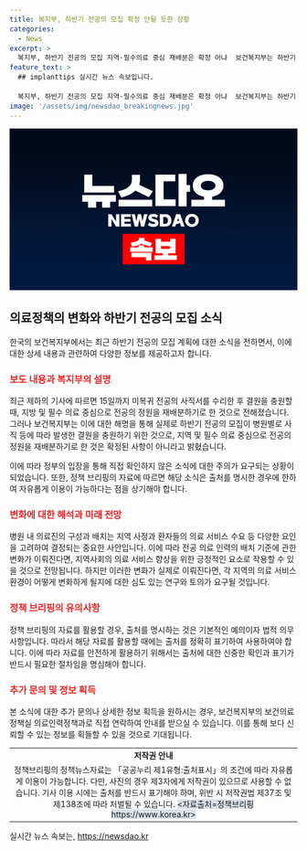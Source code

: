 ```yaml
---
title: 복지부, 하반기 전공의 모집 확정 안될 듯한 상황
categories:
  - News
excerpt: >
  복지부, 하반기 전공의 모집 지역·필수의료 중심 재배분은 확정 아냐  보건복지부는 하반기 전공의 모집이 지역·필수의료 중심으로 재배분될 것이 확정된 사항은 아니라고 밝혔다. 사직 등으로 발생한 결원을 충원하기 위한 것으로, 이에 대한 구체적인 결정이 아직 내려지지 않았다고 설명했다.
feature_text: >
  ## implanttips 실시간 뉴스 속보입니다.

  복지부, 하반기 전공의 모집 지역·필수의료 중심 재배분은 확정 아냐  보건복지부는 하반기 전공의 모집이 지역·필수의료 중심으로 재배분될 것이 확정된 사항은 아니라고 밝혔다. 사직 등으로 발생한 결원을 충원하기 위한 것으로, 이에 대한 구체적인 결정이 아직 내려지지 않았다고 설명했다.
image: '/assets/img/newsdao_breakingnews.jpg'
---
```


<p><img src="/assets/img/newsdao_breakingnews.jpg" alt="implanttips 속보" /></p>

<h2 data-ke-size="size26">의료정책의 변화와 하반기 전공의 모집 소식</h2>

<p data-ke-size="size16">한국의 보건복지부에서는 최근 하반기 전공의 모집 계획에 대한 소식을 전하면서, 이에 대한 상세 내용과 관련하여 다양한 정보를 제공하고자 합니다.</p>

<h3><b><span style="color: #ee2323;">보도 내용과 복지부의 설명</span></b></h3>

<p data-ke-size="size16">최근 제하의 기사에 따르면 15일까지 미복귀 전공의 사직서를 수리한 후 결원을 충원할 때, 지방 및 필수 의료 중심으로 전공의 정원을 재배분하기로 한 것으로 전해졌습니다. 그러나 보건복지부는 이에 대한 해명을 통해 실제로 하반기 전공의 모집이 병원별로 사직 등에 따라 발생한 결원을 충원하기 위한 것으로, 지역 및 필수 의료 중심으로 전공의 정원을 재배분하기로 한 것은 확정된 사항이 아니라고 밝혔습니다.</p>

<p data-ke-size="size16">이에 따라 정부의 입장을 통해 직접 확인하지 않은 소식에 대한 주의가 요구되는 상황이 되었습니다. 또한, 정책 브리핑의 자료에 따르면 해당 소식은 출처를 명시한 경우에 한하여 자유롭게 이용이 가능하다는 점을 상기해야 합니다.</p>

<h3><b><span style="color: #ee2323;">변화에 대한 해석과 미래 전망</span></b></h3>

<p data-ke-size="size16">병원 내 의료진의 구성과 배치는 지역 사정과 환자들의 의료 서비스 수요 등 다양한 요인을 고려하여 결정되는 중요한 사안입니다. 이에 따라 전공 의료 인력의 배치 기준에 관한 변화가 이뤄진다면, 지역사회의 의료 서비스 향상을 위한 긍정적인 요소로 작용할 수 있을 것으로 전망됩니다. 하지만 이러한 변화가 실제로 이뤄진다면, 각 지역의 의료 서비스 환경이 어떻게 변화하게 될지에 대한 심도 있는 연구와 토의가 요구될 것입니다.</p>

<h3><b><span style="color: #ee2323;">정책 브리핑의 유의사항</span></b></h3>

<p data-ke-size="size16">정책 브리핑의 자료를 활용할 경우, 출처를 명시하는 것은 기본적인 예의이자 법적 의무사항입니다. 따라서 해당 자료를 활용할 때에는 출처를 정확히 표기하여 사용하여야 합니다. 이에 따라 자료를 안전하게 활용하기 위해서는 출처에 대한 신중한 확인과 표기가 반드시 필요한 절차임을 명심해야 합니다.</p>

<h3><b><span style="color: #ee2323;">추가 문의 및 정보 획득</span></b></h3>

<p data-ke-size="size16">본 소식에 대한 추가 문의나 상세한 정보 획득을 원하시는 경우, 보건복지부의 보건의료정책실 의료인력정책과로 직접 연락하여 안내를 받으실 수 있습니다. 이를 통해 보다 신뢰할 수 있는 정보를 획들할 수 있을 것으로 기대됩니다.</p>

<table>
    <tbody>
        <tr>
            <td style="text-align: center; height: 17px;"><b>저작권 안내</b></td>
        </tr>
        <tr>
            <td style="text-align: center; height: 17px;">정책브리핑의 정책뉴스자료는 「공공누리 제1유형:출처표시」의 조건에 따라 자유롭게 이용이 가능합니다. 다만, 사진의 경우 제3자에게 저작권이 있으므로 사용할 수 없습니다. 기사 이용 시에는 출처를 반드시 표기해야 하며, 위반 시 저작권법 제37조 및 제138조에 따라 처벌될 수 있습니다. <span style="background-color: #21538527;">&lt;자료출처=정책브리핑 https://www.korea.kr&gt;</span></td>
        </tr>
    </tbody>
</table>
실시간 뉴스 속보는, <a href="https://newsdao.kr" rel="dofollow">https://newsdao.kr</a>


